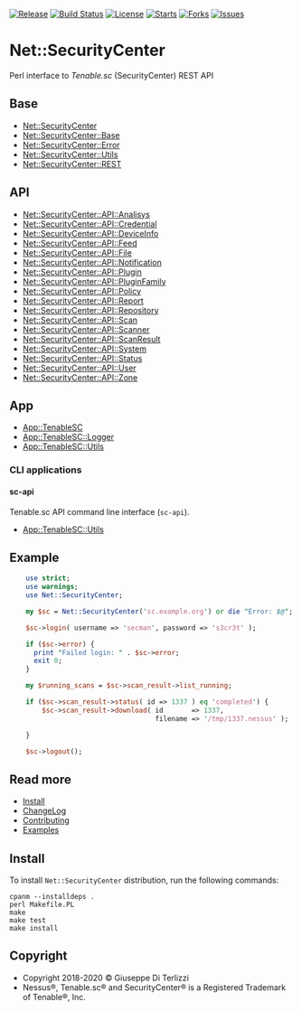 [![Release](https://img.shields.io/github/release/giterlizzi/perl-Net-SecurityCenter.svg)](https://github.com/giterlizzi/perl-Net-SecurityCenter/releases) [![Build Status](https://travis-ci.org/giterlizzi/perl-Net-SecurityCenter.svg)](https://travis-ci.org/giterlizzi/perl-Net-SecurityCenter) [![License](https://img.shields.io/github/license/giterlizzi/perl-Net-SecurityCenter.svg)](https://github.com/giterlizzi/perl-Net-SecurityCenter) [![Starts](https://img.shields.io/github/stars/giterlizzi/perl-Net-SecurityCenter.svg)](https://github.com/giterlizzi/perl-Net-SecurityCenter) [![Forks](https://img.shields.io/github/forks/giterlizzi/perl-Net-SecurityCenter.svg)](https://github.com/giterlizzi/perl-Net-SecurityCenter) [![Issues](https://img.shields.io/github/issues/giterlizzi/perl-Net-SecurityCenter.svg)](https://github.com/giterlizzi/perl-Net-SecurityCenter/issues)

# Net::SecurityCenter

Perl interface to *Tenable.sc* (SecurityCenter) REST API

## Base

 - [Net::SecurityCenter](api/Net-SecurityCenter.md)
 - [Net::SecurityCenter::Base](api/Net-SecurityCenter-Base.md)
 - [Net::SecurityCenter::Error](api/Net-SecurityCenter-Error.md)
 - [Net::SecurityCenter::Utils](api/Net-SecurityCenter-Utils.md)
 - [Net::SecurityCenter::REST](api/Net-SecurityCenter-REST.md)

## API

  - [Net::SecurityCenter::API::Analisys](api/Net-SecurityCenter-API-Analysis.md)
  - [Net::SecurityCenter::API::Credential](api/Net-SecurityCenter-API-Credential.md)
  - [Net::SecurityCenter::API::DeviceInfo](api/Net-SecurityCenter-API-DeviceInfo.md)
  - [Net::SecurityCenter::API::Feed](api/Net-SecurityCenter-API-Feed.md)
  - [Net::SecurityCenter::API::File](api/Net-SecurityCenter-API-File.md)
  - [Net::SecurityCenter::API::Notification](api/Net-SecurityCenter-API-Notification.md)
  - [Net::SecurityCenter::API::Plugin](api/Net-SecurityCenter-API-Plugin.md)
  - [Net::SecurityCenter::API::PluginFamily](api/Net-SecurityCenter-API-PluginFamily.md)
  - [Net::SecurityCenter::API::Policy](api/Net-SecurityCenter-API-Policy.md)
  - [Net::SecurityCenter::API::Report](api/Net-SecurityCenter-API-Report.md)
  - [Net::SecurityCenter::API::Repository](api/Net-SecurityCenter-API-Repository.md)
  - [Net::SecurityCenter::API::Scan](api/Net-SecurityCenter-API-Scan.md)
  - [Net::SecurityCenter::API::Scanner](api/Net-SecurityCenter-API-Scanner.md)
  - [Net::SecurityCenter::API::ScanResult](api/Net-SecurityCenter-API-ScanResult.md)
  - [Net::SecurityCenter::API::System](api/Net-SecurityCenter-API-System.md)
  - [Net::SecurityCenter::API::Status](api/Net-SecurityCenter-API-Status.md)
  - [Net::SecurityCenter::API::User](api/Net-SecurityCenter-API-User.md)
  - [Net::SecurityCenter::API::Zone](api/Net-SecurityCenter-API-Zone.md)

## App

  - [App::TenableSC](api/App-TenableSC.md)
  - [App::TenableSC::Logger](api/App-TenableSC-Logger.md)
  - [App::TenableSC::Utils](api/App-TenableSC-Utils.md)

### CLI applications

#### sc-api

Tenable.sc API command line interface (``sc-api``).

  - [App::TenableSC::Utils](api/App-TenableSC-API.md)



## Example

```.pl
    use strict;
    use warnings;
    use Net::SecurityCenter;

    my $sc = Net::SecurityCenter('sc.example.org') or die "Error: $@";

    $sc->login( username => 'secman', password => 's3cr3t' );

    if ($sc->error) {
      print "Failed login: " . $sc->error;
      exit 0;
    }

    my $running_scans = $sc->scan_result->list_running;

    if ($sc->scan_result->status( id => 1337 ) eq 'completed') {
        $sc->scan_result->download( id       => 1337,
                                    filename => '/tmp/1337.nessus' );

    }

    $sc->logout();
```

## Read more

 - [Install](install.md)
 - [ChangeLog](changes.md)
 - [Contributing](contributing.md)
 - [Examples](examples.md)

## Install

To install `Net::SecurityCenter` distribution, run the following commands:

    cpanm --installdeps .
    perl Makefile.PL
    make
    make test
    make install

## Copyright

 - Copyright 2018-2020 © Giuseppe Di Terlizzi
 - Nessus®, Tenable.sc® and SecurityCenter® is a Registered Trademark of Tenable®, Inc.
